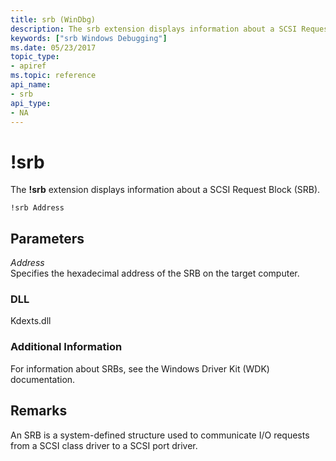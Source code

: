 ```yaml
---
title: srb (WinDbg)
description: The srb extension displays information about a SCSI Request Block (SRB).
keywords: ["srb Windows Debugging"]
ms.date: 05/23/2017
topic_type:
- apiref
ms.topic: reference
api_name:
- srb
api_type:
- NA
---
```


# !srb


The **!srb** extension displays information about a SCSI Request Block (SRB).

```dbgcmd
!srb Address 
```

## <span id="ddk__srb_dbg"></span><span id="DDK__SRB_DBG"></span>Parameters


<span id="_______Address______"></span><span id="_______address______"></span><span id="_______ADDRESS______"></span> *Address*   
Specifies the hexadecimal address of the SRB on the target computer.

### DLL

Kdexts.dll

 

### Additional Information

For information about SRBs, see the Windows Driver Kit (WDK) documentation.

## Remarks

An SRB is a system-defined structure used to communicate I/O requests from a SCSI class driver to a SCSI port driver.

 

 





